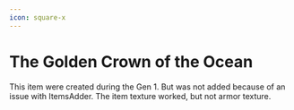 ```yaml
---
icon: square-x
---
```


# The Golden Crown of the Ocean

This item were created during the Gen 1. But was not added because of an issue with ItemsAdder. The item texture worked, but not armor texture.
